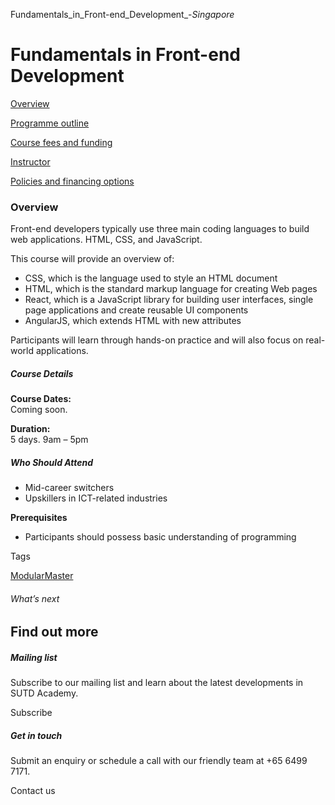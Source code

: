 Fundamentals_in_Front-end_Development_-_Singapore_



Fundamentals in Front-end Development
=====================================

[Overview](/course/fundamentals-in-front-end-development/#tabs)

[Programme outline](/course/fundamentals-in-front-end-development/programme-outline/#tabs)

[Course fees and funding](/course/fundamentals-in-front-end-development/course-fees-and-funding/#tabs)

[Instructor](/course/fundamentals-in-front-end-development/instructor/#tabs)

[Policies and financing options](/course/fundamentals-in-front-end-development/policies-and-financing-options/#tabs)

### Overview

Front-end developers typically use three main coding languages to build web applications. HTML, CSS, and JavaScript.

This course will provide an overview of:

* CSS, which is the language used to style an HTML document
* HTML, which is the standard markup language for creating Web pages
* React, which is a JavaScript library for building user interfaces, single page applications and create reusable UI components
* AngularJS, which extends HTML with new attributes

Participants will learn through hands-on practice and will also focus on real-world applications.

##### **Course Details**

**Course Dates:**  
Coming soon.

**Duration:**  
5 days. 9am – 5pm

##### **Who Should Attend**

* Mid-career switchers
* Upskillers in ICT-related industries

**Prerequisites**

* Participants should possess basic understanding of programming

Tags

[ModularMaster](/admissions/academy/courses-and-modules/?academy-type-course=792)

###### What’s next

Find out more
-------------

##### Mailing list

Subscribe to our mailing list and learn about the latest developments in SUTD Academy.

Subscribe

##### Get in touch

Submit an enquiry or schedule a call with our friendly team at +65 6499 7171.

Contact us

